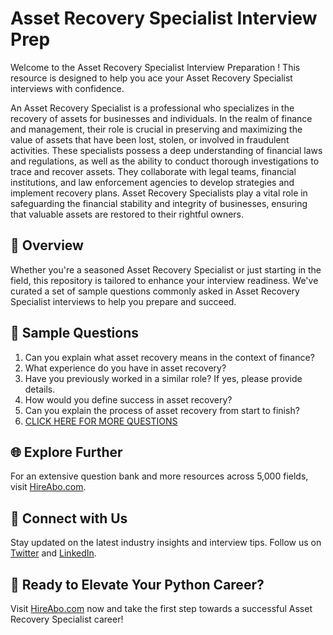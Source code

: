 # Asset Recovery Specialist Interview Prep

Welcome to the Asset Recovery Specialist Interview Preparation ! This resource is designed to help you ace your Asset Recovery Specialist interviews with confidence.

An Asset Recovery Specialist is a professional who specializes in the recovery of assets for businesses and individuals. In the realm of finance and management, their role is crucial in preserving and maximizing the value of assets that have been lost, stolen, or involved in fraudulent activities. These specialists possess a deep understanding of financial laws and regulations, as well as the ability to conduct thorough investigations to trace and recover assets. They collaborate with legal teams, financial institutions, and law enforcement agencies to develop strategies and implement recovery plans. Asset Recovery Specialists play a vital role in safeguarding the financial stability and integrity of businesses, ensuring that valuable assets are restored to their rightful owners.

## 🚀 Overview

Whether you're a seasoned Asset Recovery Specialist or just starting in the field, this repository is tailored to enhance your interview readiness. We've curated a set of sample questions commonly asked in Asset Recovery Specialist interviews to help you prepare and succeed.

## 📝 Sample Questions

1. Can you explain what asset recovery means in the context of finance?
2. What experience do you have in asset recovery?
3. Have you previously worked in a similar role? If yes, please provide details.
4. How would you define success in asset recovery?
5. Can you explain the process of asset recovery from start to finish?
6. [CLICK HERE FOR MORE QUESTIONS](https://hireabo.com/job/1_2_49/Asset%20Recovery%20Specialist)

## 🌐 Explore Further

For an extensive question bank and more resources across 5,000 fields, visit [HireAbo.com](https://www.hireabo.com).

## 📱 Connect with Us

Stay updated on the latest industry insights and interview tips. Follow us on [Twitter](https://twitter.com/hireabo) and [LinkedIn](https://www.linkedin.com/in/hire-abo-3609972a8/).

## 🚀 Ready to Elevate Your Python Career?

Visit [HireAbo.com](https://www.hireabo.com) now and take the first step towards a successful Asset Recovery Specialist career!